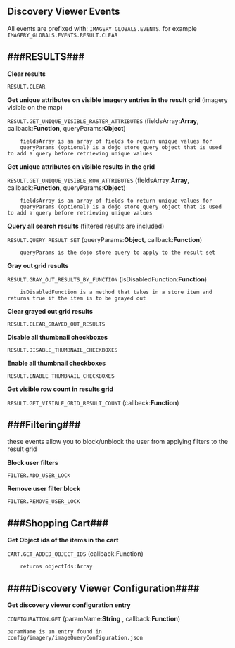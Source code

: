## Discovery Viewer Events ##

All events are prefixed with: `IMAGERY_GLOBALS.EVENTS`. for example `IMAGERY_GLOBALS.EVENTS.RESULT.CLEAR`

###RESULTS###
---

__Clear results__

`RESULT.CLEAR`

__Get unique attributes on visible imagery entries in the result grid__ (imagery visible on the map)

`RESULT.GET_UNIQUE_VISIBLE_RASTER_ATTRIBUTES` (fieldsArray:__Array__, callback:__Function__, queryParams:__Object__)

		fieldsArray is an array of fields to return unique values for
		queryParams (optional) is a dojo store query object that is used to add a query before retrieving unique values

__Get unique attributes on visible results in the grid__

`RESULT.GET_UNIQUE_VISIBLE_ROW_ATTRIBUTES` (fieldsArray:__Array__, callback:__Function__, queryParams:__Object__)

		fieldsArray is an array of fields to return unique values for
		queryParams (optional) is a dojo store query object that is used to add a query before retrieving unique values
__Query all search results__ (filtered results are included)

`RESULT.QUERY_RESULT_SET` (queryParams:__Object__, callback:__Function__)

		queryParams is the dojo store query to apply to the result set

__Gray out grid results__

`RESULT.GRAY_OUT_RESULTS_BY_FUNCTION` (isDisabledFunction:__Function__)

		isDisabledFunction is a method that takes in a store item and returns true if the item is to be grayed out

__Clear grayed out grid results__

`RESULT.CLEAR_GRAYED_OUT_RESULTS`

__Disable all thumbnail checkboxes__

`RESULT.DISABLE_THUMBNAIL_CHECKBOXES`

__Enable all thumbnail checkboxes__

`RESULT.ENABLE_THUMBNAIL_CHECKBOXES`

__Get visible row count in results grid__

`RESULT.GET_VISIBLE_GRID_RESULT_COUNT` (callback:__Function__)

###Filtering###
---

these events allow you to block/unblock the user from applying filters to the result grid

__Block user filters__

`FILTER.ADD_USER_LOCK`

__Remove user filter block__

`FILTER.REMOVE_USER_LOCK`

###Shopping Cart###
---

__Get Object ids of the items in the cart__

`CART.GET_ADDED_OBJECT_IDS` (callback:Function)

		returns objectIds:Array

####Discovery Viewer Configuration####
---
	
__Get discovery viewer configuration entry__

`CONFIGURATION.GET` (paramName:__String__ , callback:__Function__)

	paramName is an entry found in config/imagery/imageQueryConfiguration.json